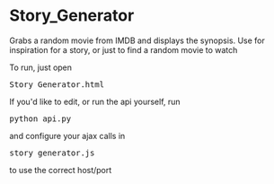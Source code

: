 # Story_Generator

Grabs a random movie from IMDB and displays the synopsis.
Use for inspiration for a story, or just to find a random movie to watch

To run, just open <pre>Story_Generator.html</pre>
If you'd like to edit, or run the api yourself, run

<pre>python api.py</pre> and configure your ajax calls in <pre>story_generator.js</pre> to use the correct host/port
